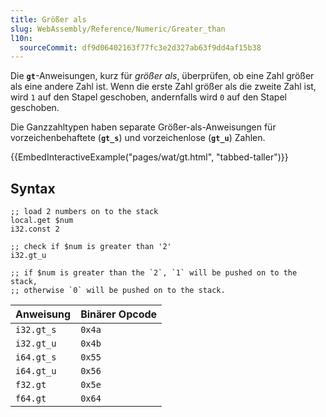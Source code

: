 ```yaml
---
title: Größer als
slug: WebAssembly/Reference/Numeric/Greater_than
l10n:
  sourceCommit: df9d06402163f77fc3e2d327ab63f9dd4af15b38
---
```


Die **`gt`**-Anweisungen, kurz für _größer als_, überprüfen, ob eine Zahl größer als eine andere Zahl ist. Wenn die erste Zahl größer als die zweite Zahl ist, wird `1` auf den Stapel geschoben, andernfalls wird `0` auf den Stapel geschoben.

Die Ganzzahltypen haben separate Größer-als-Anweisungen für vorzeichenbehaftete (**`gt_s`**) und vorzeichenlose (**`gt_u`**) Zahlen.

{{EmbedInteractiveExample("pages/wat/gt.html", "tabbed-taller")}}

## Syntax

```wasm
;; load 2 numbers on to the stack
local.get $num
i32.const 2

;; check if $num is greater than '2'
i32.gt_u

;; if $num is greater than the `2`, `1` will be pushed on to the stack,
;; otherwise `0` will be pushed on to the stack.
```

| Anweisung  | Binärer Opcode |
| ---------- | -------------- |
| `i32.gt_s` | `0x4a`         |
| `i32.gt_u` | `0x4b`         |
| `i64.gt_s` | `0x55`         |
| `i64.gt_u` | `0x56`         |
| `f32.gt`   | `0x5e`         |
| `f64.gt`   | `0x64`         |
